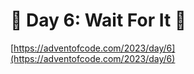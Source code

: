 # 🎄 Day 6: Wait For It 🎄

[https://adventofcode.com/2023/day/6](https://adventofcode.com/2023/day/6)
